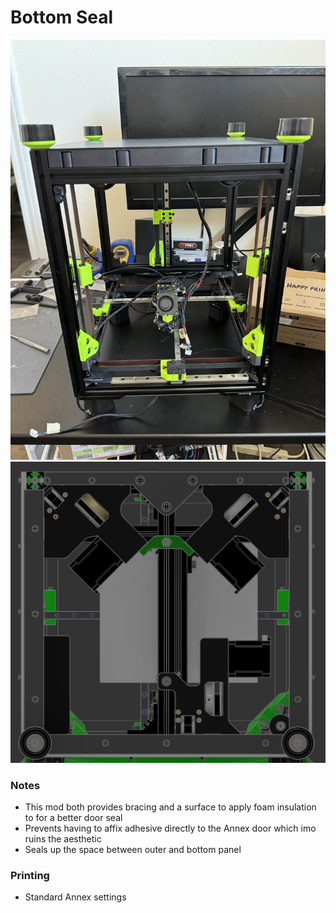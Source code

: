 **Bottom Seal**
============
![image](./Images/Front_View.jpg)
![image](./Images/Bottom_View.png)

### Notes
- This mod both provides bracing and a surface to apply foam insulation to for a better door seal
- Prevents having to affix adhesive directly to the Annex door which imo ruins the aesthetic
- Seals up the space between outer and bottom panel 
### Printing
- Standard Annex settings